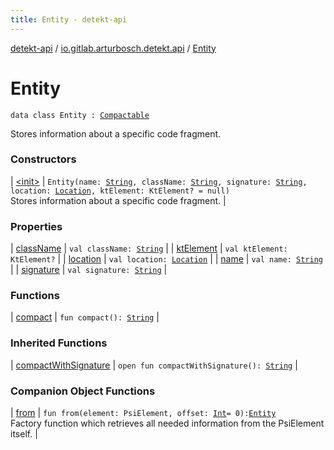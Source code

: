 ```yaml
---
title: Entity - detekt-api
---
```


[detekt-api](../../index.html) / [io.gitlab.arturbosch.detekt.api](../index.html) / [Entity](./index.html)

# Entity

`data class Entity : `[`Compactable`](../-compactable/index.html)

Stores information about a specific code fragment.

### Constructors

| [&lt;init&gt;](-init-.html) | `Entity(name: `[`String`](https://kotlinlang.org/api/latest/jvm/stdlib/kotlin/-string/index.html)`, className: `[`String`](https://kotlinlang.org/api/latest/jvm/stdlib/kotlin/-string/index.html)`, signature: `[`String`](https://kotlinlang.org/api/latest/jvm/stdlib/kotlin/-string/index.html)`, location: `[`Location`](../-location/index.html)`, ktElement: KtElement? = null)`<br>Stores information about a specific code fragment. |

### Properties

| [className](class-name.html) | `val className: `[`String`](https://kotlinlang.org/api/latest/jvm/stdlib/kotlin/-string/index.html) |
| [ktElement](kt-element.html) | `val ktElement: KtElement?` |
| [location](location.html) | `val location: `[`Location`](../-location/index.html) |
| [name](name.html) | `val name: `[`String`](https://kotlinlang.org/api/latest/jvm/stdlib/kotlin/-string/index.html) |
| [signature](signature.html) | `val signature: `[`String`](https://kotlinlang.org/api/latest/jvm/stdlib/kotlin/-string/index.html) |

### Functions

| [compact](compact.html) | `fun compact(): `[`String`](https://kotlinlang.org/api/latest/jvm/stdlib/kotlin/-string/index.html) |

### Inherited Functions

| [compactWithSignature](../-compactable/compact-with-signature.html) | `open fun compactWithSignature(): `[`String`](https://kotlinlang.org/api/latest/jvm/stdlib/kotlin/-string/index.html) |

### Companion Object Functions

| [from](from.html) | `fun from(element: PsiElement, offset: `[`Int`](https://kotlinlang.org/api/latest/jvm/stdlib/kotlin/-int/index.html)` = 0): `[`Entity`](./index.html)<br>Factory function which retrieves all needed information from the PsiElement itself. |

